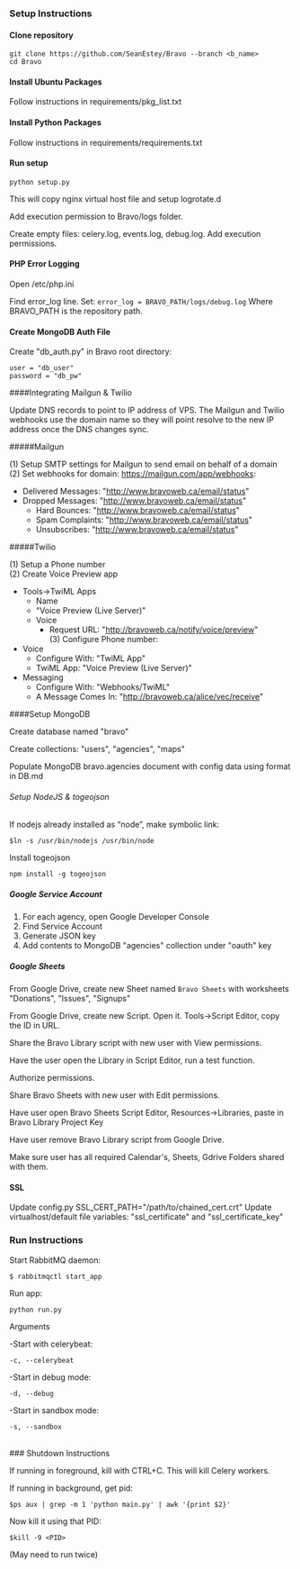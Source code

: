 ### Setup Instructions

#### Clone repository
```
git clone https://github.com/SeanEstey/Bravo --branch <b_name>
cd Bravo
```

#### Install Ubuntu Packages

Follow instructions in requirements/pkg_list.txt

#### Install Python Packages

Follow instructions in requirements/requirements.txt

#### Run setup

`python setup.py`

This will copy nginx virtual host file and setup logrotate.d

Add execution permission to Bravo/logs folder. 

Create empty files: celery.log, events.log, debug.log. Add execution permissions.

#### PHP Error Logging

Open /etc/php.ini

Find error_log line. Set:
`error_log = BRAVO_PATH/logs/debug.log`
Where BRAVO_PATH is the repository path.

#### Create MongoDB Auth File

Create "db_auth.py" in Bravo root directory:
```
user = "db_user"
password = "db_pw"
```

####Integrating Mailgun & Twilio

Update DNS records to point to IP address of VPS.
The Mailgun and Twilio webhooks use the domain name so they will point resolve to the new IP address once the DNS changes sync.

#####Mailgun 

(1) Setup SMTP settings for Mailgun to send email on behalf of a domain  
(2) Set webhooks for domain: https://mailgun.com/app/webhooks:  
  * Delivered Messages: "http://www.bravoweb.ca/email/status"  
  * Dropped Messages: "http://www.bravoweb.ca/email/status"  
    * Hard Bounces: "http://www.bravoweb.ca/email/status"  
    * Spam Complaints: "http://www.bravoweb.ca/email/status"  
    * Unsubscribes: "http://www.bravoweb.ca/email/status"  

#####Twilio

(1) Setup a Phone number  
(2) Create Voice Preview app  
  * Tools->TwiML Apps  
    * Name  
	* "Voice Preview (Live Server)"  
	* Voice  
	  * Request URL: "http://bravoweb.ca/notify/voice/preview"  
(3) Configure Phone number:  
  * Voice  
    * Configure With: "TwiML App"  
    * TwiML App: "Voice Preview (Live Server)"  
  * Messaging  
    * Configure With: "Webhooks/TwiML"  
    * A Message Comes In: "http://bravoweb.ca/alice/vec/receive"  

####Setup MongoDB

Create database named "bravo"

Create collections: "users", "agencies", "maps"

Populate MongoDB bravo.agencies document with config data using format in DB.md


###### Setup NodeJS & togeojson

If nodejs already installed as “node”, make symbolic link:
```
$ln -s /usr/bin/nodejs /usr/bin/node
```

Install togeojson
```
npm install -g togeojson
```



##### Google Service Account

1. For each agency, open Google Developer Console
2. Find Service Account
3. Generate JSON key
4. Add contents to MongoDB "agencies" collection under "oauth" key

##### Google Sheets

From Google Drive, create new Sheet named `Bravo Sheets` with worksheets "Donations", "Issues", "Signups"

From Google Drive, create new Script. Open it. Tools->Script Editor, copy the ID in URL.

Share the Bravo Library script with new user with View permissions.

Have the user open the Library in Script Editor, run a test function. 

Authorize permissions.

Share Bravo Sheets with new user with Edit permissions.

Have user open Bravo Sheets Script Editor, Resources->Libraries, paste in Bravo Library Project Key

Have user remove Bravo Library script from Google Drive.

Make sure user has all required Calendar's, Sheets, Gdrive Folders shared with them.

#### SSL

Update config.py SSL_CERT_PATH="/path/to/chained_cert.crt"
Update virtualhost/default file variables: "ssl_certificate" and "ssl_certificate_key"

### Run Instructions

Start RabbitMQ daemon:

`$ rabbitmqctl start_app`

Run app:

`python run.py`

Arguments

-Start with celerybeat:

`-c, --celerybeat` 

-Start in debug mode:

`-d, --debug`

-Start in sandbox mode:

`-s, --sandbox`

<br>
### Shutdown Instructions

If running in foreground, kill with CTRL+C. This will kill Celery workers.

If running in background, get pid:

`$ps aux | grep -m 1 'python main.py' | awk '{print $2}'`

Now kill it using that PID:

`$kill -9 <PID>`

(May need to run twice)
